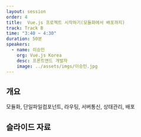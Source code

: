 ```yaml
---
layout: session
order: 4
title:  Vue.js 프로젝트 시작하기(모듈화에서 배포까지)
track: Track B
time: "3:40 ~ 4:30"
duration: 50분
speakers:
  - name: 이승민
    org: Vue.js Korea
    desc: 프론트엔드 개발자
    image: ../assets/imgs/이승민.jpg
---
```


## 개요
모듈화, 단일파일컴포넌트, 라우팅, 서버통신, 상태관리, 배포
## 슬라이드 자료
